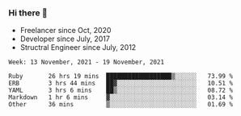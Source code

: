 ### Hi there 👋

- Freelancer since Oct, 2020
- Developer since July, 2017
- Structral Engineer since July, 2012

<!--START_SECTION:waka-->
```text
Week: 13 November, 2021 - 19 November, 2021

Ruby       26 hrs 19 mins  ██████████████████▒░░░░░░   73.99 % 
ERB        3 hrs 44 mins   ██▓░░░░░░░░░░░░░░░░░░░░░░   10.51 % 
YAML       3 hrs 6 mins    ██▒░░░░░░░░░░░░░░░░░░░░░░   08.72 % 
Markdown   1 hr 6 mins     ▓░░░░░░░░░░░░░░░░░░░░░░░░   03.14 % 
Other      36 mins         ▒░░░░░░░░░░░░░░░░░░░░░░░░   01.69 % 
```
<!--END_SECTION:waka-->
